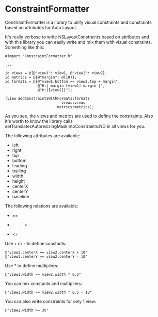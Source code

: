 ConstraintFormatter
===================

ConstraintFormatter is a library to unify visual constraints and constraints based on attributes for Auto Layout.

It's really verbose to write NSLayoutConstraints based on attributes and with this library you can easily write and mix them with visual constraints. Something like this:

```objc
#import "ConstraintFormatter.h"

...

id views = @{@"view1": view1, @"view2": view2};
id metrics = @{@"margin": @(10)};
id formats = @[@"view1.bottom == view2.top + margin",
               @"H:|-margin-[view1]-margin-|",
               @"H:|[view2]|"];
  
[view addConstraintsWithFormats:formats
                          views:views
                        metrics:metrics];
```

As you see, the views and metrics are used to define the constraints. Also it's worth to know the library calls setTranslatesAutoresizingMaskIntoConstraints:NO in all views for you.

The following attributes are available:
* left
* right
* top
* bottom
* leading
* trailing
* width
* height 
* centerX
* centerY
* baseline

The following relations are available:
* ==
* >=
* <=

Use + or - to define constants:
```objc
@"view1.centerX == view2.centerX + 10"
@"view1.centerY == view2.centerY - 10"
```

Use * to define multipliers:
```objc
@"view1.width == view2.width * 0.5"
```

You can mix constants and multipliers:
```objc
@"view1.width == view2.width * 0.5 - 10"
```

You can also write constraints for only 1 view:
```objc
@"view1.width >= 30"
```
